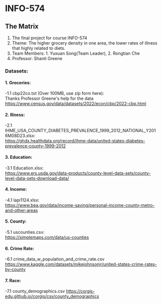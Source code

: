 # INFO-574
## The Matrix
1. The final project for course INFO-574
2. Theme: The higher grocery density in one area, the lower rates of illness that highly related to diets.
3. Team Members: 1. Yuxuan Song(Team Leader), 2. Rongtian Che
4. Professor: Shanti Greene
### Datasets:
#### 1. Groceries:
-1.1 cbp22co.txt (Over 100MB, use zip form here):\
    Thanks Professor Greene's help for the data\
https://www.census.gov/data/datasets/2022/econ/cbp/2022-cbp.html

#### 2. Illness:
-2.1 IHME_USA_COUNTY_DIABETES_PREVALENCE_1999_2012_NATIONAL_Y2016M08D23.xlsx:\
https://ghdx.healthdata.org/record/ihme-data/united-states-diabetes-prevalence-county-1999-2012

#### 3. Education:
-3.1 Education.xlsx:\
https://www.ers.usda.gov/data-products/county-level-data-sets/county-level-data-sets-download-data/

#### 4. Income:
-4.1 lapi1124.xlsx:\
https://www.bea.gov/data/income-saving/personal-income-county-metro-and-other-areas

#### 5. County:
-5.1 uscounties.csv:\
https://simplemaps.com/data/us-counties

#### 6. Crime Rate:
-6.1 crime_data_w_population_and_crime_rate.csv
https://www.kaggle.com/datasets/mikejohnsonjr/united-states-crime-rates-by-county

#### 7. Race:
-7.1 county_demographics.csv
https://corgis-edu.github.io/corgis/csv/county_demographics